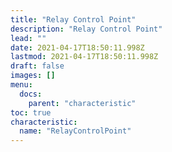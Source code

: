 ```yaml
---
title: "Relay Control Point"
description: "Relay Control Point"
lead: ""
date: 2021-04-17T18:50:11.998Z
lastmod: 2021-04-17T18:50:11.998Z
draft: false
images: []
menu:
  docs:
    parent: "characteristic"
toc: true
characteristic:
  name: "RelayControlPoint"
---
```

